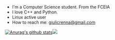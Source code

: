 - I'm a Computer Science student. From the FCEIA
- I love C++ and Python.
- Linux active user 
- How to reach me: giulicrenna@gmail.com

[![Anurag's github stats](https://github-readme-stats.vercel.app/api?username=giulicrenna&theme=dark)](https://github.com/anuraghazra/github-readme-stats)<img src="https://github-readme-streak-stats.herokuapp.com/?user=giulicrenna&theme=dark"/>

<!---
<p align="center">
<img src="https://github-readme-stats.vercel.app/api/top-langs?username=giulicrenna&theme=dark"/>
</p>
--->

